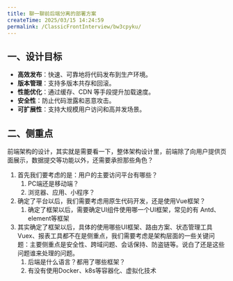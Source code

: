 ```yaml
---
title: 聊一聊前后端分离的部署方案
createTime: 2025/03/15 14:24:59
permalink: /ClassicFrontInterview/bw3cpyku/
---
```


## 一、设计目标

- **高效发布**：快速、可靠地将代码发布到生产环境。
- **版本管理**：支持多版本共存和回滚。
- **性能优化**：通过缓存、CDN 等手段提升加载速度。
- **安全性**：防止代码泄露和恶意攻击。
- **可扩展性**：支持大规模用户访问和高并发场景。

## 二、侧重点

前端架构的设计，其实就是需要看一下，整体架构设计里，前端除了向用户提供页面展示，数据提交等功能以外，还需要承担那些角色？

1. 首先我们要考虑的是：用户的主要访问平台有哪些？
   1. PC端还是移动端？
   2. 浏览器、应用、小程序？
2. 确定了平台以后，我们需要考虑用原生代码开发，还是使用Vue框架？
   1. 确定了框架以后，需要确定UI组件使用哪一个UI框架，常见的有 Antd、element等框架
3. 其实确定了框架以后，具体的使用哪些UI框架、路由方案、状态管理工具Vuex、报表工具都不在是侧重点，我们需要考虑是架构层面的一些关键问题：主要侧重点是安全性、跨域问题、会话保持、防盗链等。说白了还是这些问题谁来处理的问题。
   1. 后端是什么语言？都用了哪些框架？
   2. 有没有使用Docker、k8s等容器化、虚拟化技术
